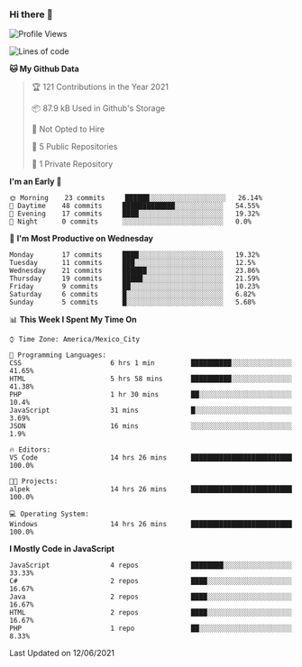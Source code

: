 ### Hi there 👋

<!--START_SECTION:waka-->
![Profile Views](http://img.shields.io/badge/Profile%20Views-0-blue)

![Lines of code](https://img.shields.io/badge/From%20Hello%20World%20I%27ve%20Written-1.8%20million%20lines%20of%20code-blue)

**🐱 My Github Data** 

> 🏆 121 Contributions in the Year 2021
 > 
> 📦 87.9 kB Used in Github's Storage 
 > 
> 🚫 Not Opted to Hire
 > 
> 📜 5 Public Repositories 
 > 
> 🔑 1 Private Repository 
 > 
**I'm an Early 🐤** 

```text
🌞 Morning    23 commits     ██████░░░░░░░░░░░░░░░░░░░   26.14% 
🌆 Daytime    48 commits     █████████████░░░░░░░░░░░░   54.55% 
🌃 Evening    17 commits     ████░░░░░░░░░░░░░░░░░░░░░   19.32% 
🌙 Night      0 commits      ░░░░░░░░░░░░░░░░░░░░░░░░░   0.0%

```
📅 **I'm Most Productive on Wednesday** 

```text
Monday       17 commits     ████░░░░░░░░░░░░░░░░░░░░░   19.32% 
Tuesday      11 commits     ███░░░░░░░░░░░░░░░░░░░░░░   12.5% 
Wednesday    21 commits     ██████░░░░░░░░░░░░░░░░░░░   23.86% 
Thursday     19 commits     █████░░░░░░░░░░░░░░░░░░░░   21.59% 
Friday       9 commits      ██░░░░░░░░░░░░░░░░░░░░░░░   10.23% 
Saturday     6 commits      █░░░░░░░░░░░░░░░░░░░░░░░░   6.82% 
Sunday       5 commits      █░░░░░░░░░░░░░░░░░░░░░░░░   5.68%

```


📊 **This Week I Spent My Time On** 

```text
⌚︎ Time Zone: America/Mexico_City

💬 Programming Languages: 
CSS                      6 hrs 1 min         ██████████░░░░░░░░░░░░░░░   41.65% 
HTML                     5 hrs 58 mins       ██████████░░░░░░░░░░░░░░░   41.38% 
PHP                      1 hr 30 mins        ██░░░░░░░░░░░░░░░░░░░░░░░   10.4% 
JavaScript               31 mins             █░░░░░░░░░░░░░░░░░░░░░░░░   3.69% 
JSON                     16 mins             ░░░░░░░░░░░░░░░░░░░░░░░░░   1.9%

🔥 Editors: 
VS Code                  14 hrs 26 mins      █████████████████████████   100.0%

🐱‍💻 Projects: 
alpek                    14 hrs 26 mins      █████████████████████████   100.0%

💻 Operating System: 
Windows                  14 hrs 26 mins      █████████████████████████   100.0%

```

**I Mostly Code in JavaScript** 

```text
JavaScript               4 repos             ████████░░░░░░░░░░░░░░░░░   33.33% 
C#                       2 repos             ████░░░░░░░░░░░░░░░░░░░░░   16.67% 
Java                     2 repos             ████░░░░░░░░░░░░░░░░░░░░░   16.67% 
HTML                     2 repos             ████░░░░░░░░░░░░░░░░░░░░░   16.67% 
PHP                      1 repo              ██░░░░░░░░░░░░░░░░░░░░░░░   8.33%

```



 Last Updated on 12/06/2021
<!--END_SECTION:waka-->

<!--
**JorgeGinez/JorgeGinez** is a ✨ _special_ ✨ repository because its `README.md` (this file) appears on your GitHub profile.

Here are some ideas to get you started:

- 🔭 I’m currently working on ...
- 🌱 I’m currently learning ...
- 👯 I’m looking to collaborate on ...
- 🤔 I’m looking for help with ...
- 💬 Ask me about ...
- 📫 How to reach me: ...
- 😄 Pronouns: ...
- ⚡ Fun fact: ...
-->
